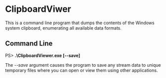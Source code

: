 ﻿# ClipboardViwer

This is a command line program that dumps the contents of the Windows system clipboard,
enumerating all available data formats.

## Command Line

PS> **.\ClipboardViewer.exe [--save]**

The *--save* argument causes the program to save any stream data to unique temporary
files where you can open or view them using other applications.


